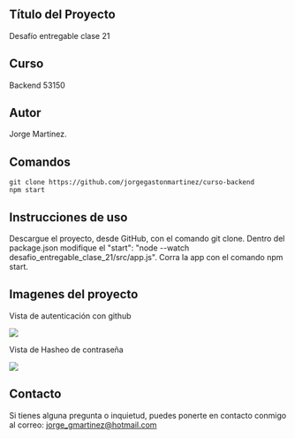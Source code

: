 ## Título del Proyecto

Desafío entregable clase 21

## Curso

Backend 53150

## Autor

Jorge Martinez.

## Comandos

```
git clone https://github.com/jorgegastonmartinez/curso-backend
npm start
```

## Instrucciones de uso

Descargue el proyecto, desde GitHub, con el comando git clone. Dentro del package.json modifique el  "start": "node --watch desafio_entregable_clase_21/src/app.js". 
Corra la app con el comando npm start.

## Imagenes del proyecto

Vista de autenticación con github

![](./desafio_entregable_clase_21/src/public/img/Captura%20de%20pantalla%202024-06-03%20a%20la(s)%208.26.39 p. m..png)

Vista de Hasheo de contraseña

![](./desafio_entregable_clase_21/src/public/img/Captura%20de%20pantalla%202024-06-03%20a%20la(s)%208.27.21 p. m..png)


## Contacto

Si tienes alguna pregunta o inquietud, puedes ponerte en contacto conmigo al correo: jorge_gmartinez@hotmail.com
